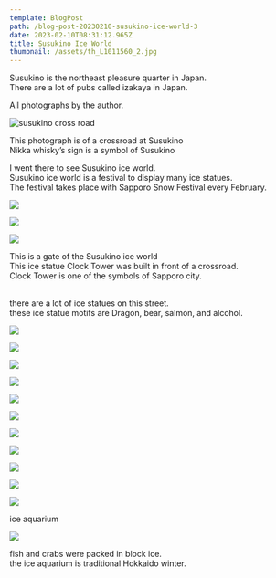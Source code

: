 ```yaml
---
template: BlogPost
path: /blog-post-20230210-susukino-ice-world-3
date: 2023-02-10T08:31:12.965Z
title: Susukino Ice World
thumbnail: /assets/th_L1011560_2.jpg
---
```

Susukino is the northeast pleasure quarter in Japan.\
There are a lot of pubs called izakaya in Japan.

All photographs by the author.

![](/assets/th_L1011574_2.jpg "susukino cross road")

This photograph is of a crossroad at Susukino\
Nikka whisky’s sign is a symbol of Susukino

I went there to see Susukino ice world.\
Susukino ice world is a festival to display many ice statues.\
The festival takes place with Sapporo Snow Festival every February.

![](/assets/th_L1011505_2.jpg)

![](/assets/th_L1011571_2.jpg)

![](/assets/th_L1011490_2.jpg)

This is a gate of the Susukino ice world\
This ice statue Clock Tower was built in front of a crossroad.\
Clock Tower is one of the symbols of Sapporo city.

\
there are a lot of ice statues on this street.\
these ice statue motifs are Dragon, bear, salmon, and alcohol.

![](/assets/th_L1011498_2.jpg)

![](/assets/th_L1011509.jpg)

![](/assets/th_L1011511_2.jpg)

![](/assets/th_L1011517.jpg)

![](/assets/th_L1011529_2.jpg)

![](/assets/th_L1011537_2.jpg)

![](/assets/th_L1011540_2.jpg)

![](/assets/th_L1011545_2.jpg)

![](/assets/th_L1011560_2.jpg)

![](/assets/th_L1011569_2.jpg)

![](/assets/th_L1011567_2.jpg)

ice aquarium

![](/assets/th_L1011492_2.jpg)

fish and crabs were packed in block ice.\
the ice aquarium is traditional Hokkaido winter.
